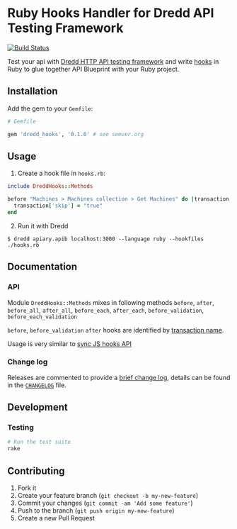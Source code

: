 
# Ruby Hooks Handler for Dredd API Testing Framework

[![Build Status](https://travis-ci.org/apiaryio/dredd-hooks-ruby.svg?branch=master)](https://travis-ci.org/apiaryio/dredd-hooks-ruby)

Test your api with [Dredd HTTP API testing framework](https://github.com/apiaryio/dredd) and write [hooks](http://dredd.readthedocs.org/en/latest/hooks/) in Ruby to glue together API Blueprint with your Ruby project.

## Installation

Add the gem to your `Gemfile`:

```ruby
# Gemfile

gem 'dredd_hooks', '0.1.0' # see semver.org
```

## Usage

1. Create a hook file in `hooks.rb`:

```ruby
include DreddHooks::Methods

before "Machines > Machines collection > Get Machines" do |transaction|
  transaction['skip'] = "true"
end
```

2. Run it with Dredd

```
$ dredd apiary.apib localhost:3000 --language ruby --hookfiles ./hooks.rb
```

## Documentation

### API

Module `DreddHooks::Methods` mixes in following methods `before`, `after`, `before_all`, `after_all`, `before_each`, `after_each`, `before_validation`, `before_each_validation`

`before`, `before_validation` `after` hooks are identified by [transaction name](http://dredd.readthedocs.org/en/latest/hooks/#getting-transaction-names).

Usage is very similar to [sync JS hooks API](http://dredd.readthedocs.org/en/latest/hooks/#sync-api)

### Change log

Releases are commented to provide a [brief change log][releases], details can be found in the [`CHANGELOG`][changelog] file.

  [releases]: https://github.com/gonzalo-bulnes/dredd-hooks-ruby/releases
  [changelog]: ./CHANGELOG.md

## Development

### Testing

```bash
# Run the test suite
rake
```

## Contributing

1. Fork it
2. Create your feature branch (`git checkout -b my-new-feature`)
3. Commit your changes (`git commit -am 'Add some feature'`)
4. Push to the branch (`git push origin my-new-feature`)
5. Create a new Pull Request

